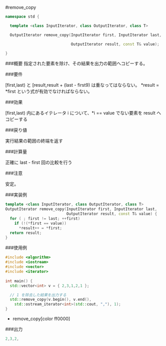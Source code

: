 #remove_copy

```cpp
namespace std {

  template <class InputIterator, class OutputIterator, class T>

  OutputIterator remove_copy(InputIterator first, InputIterator last,

                             OutputIterator result, const T& value);

}
```

###概要
指定された要素を除け、その結果を出力の範囲へコピーする。

###要件

[first,last) と [result,result + (last - first9) は重なってはならない。
*result = *first という式が有効でなければならない。

###効果

[first,last) 内にあるイテレータ i について、*i == value でない要素を result へコピーする

###戻り値

実行結果の範囲の終端を返す

###計算量

正確に last - first 回の比較を行う

###注意

安定。

###実装例

```cpp
template <class InputIterator, class OutputIterator, class T>
OutputIterator remove_copy(InputIterator first, InputIterator last,
                           OutputIterator result, const T& value) {
  for ( ; first != last; ++first)
    if (!(*first == value))
      *result++ = *first;
  return result;
}
```

###使用例

```cpp
#include <algorithm>
#include <iostream>
#include <vector>
#include <iterator>
 
int main() {
  std::vector<int> v = { 2,3,1,2,1 };

  // 1 を除去した結果を出力する
  std::remove_copy(v.begin(), v.end(),
    std::ostream_iterator<int>(std::cout, ","), 1);
}
```
* remove_copy[color ff0000]

###出力
```cpp
2,3,2,
```
